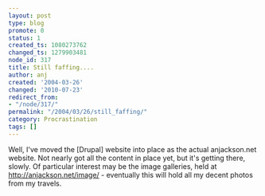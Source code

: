 ```yaml
---
layout: post
type: blog
promote: 0
status: 1
created_ts: 1080273762
changed_ts: 1279903481
node_id: 317
title: Still faffing....
author: anj
created: '2004-03-26'
changed: '2010-07-23'
redirect_from:
- "/node/317/"
permalink: "/2004/03/26/still_faffing/"
category: Procrastination
tags: []
---
```

Well, I've moved the [Drupal] website into place as the actual anjackson.net website.  Not nearly got all the content in place yet, but it's getting there, slowly.  Of particular interest may be the image galleries, held at <http://anjackson.net/image/> - eventually this will hold all my decent photos from my travels.
